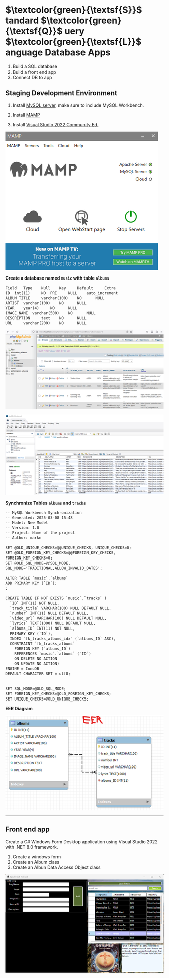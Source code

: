# $\textcolor{green}{\textsf{S}}$ tandard $\textcolor{green}{\textsf{Q}}$ uery $\textcolor{green}{\textsf{L}}$ anguage Database Apps

1.  Build a SQL database
2.  Build a front end app
3.  Connect DB to app

## Staging Development Environment
1. Install [MySQL server](https://www.bing.com/ck/a?!&&p=502f111fccd428efc50a4a33a6dd0cbe490c2e7f4b80ea67cf789df21b6e460eJmltdHM9MTc0MTMwNTYwMA&ptn=3&ver=2&hsh=4&fclid=049b1723-791c-604f-01c5-02b4784261c3&psq=mysql+download+for+windows+11&u=a1aHR0cHM6Ly9kZXYubXlzcWwuY29tL2Rvd25sb2Fkcy8&ntb=1), make sure to include MySQL Workbench.
2. Install [MAMP](https://www.bing.com/ck/a?!&&p=2d1e0510670580990cb5e56ab2921436f535ea33cb9e6cb20ddc0123556e040aJmltdHM9MTc0MTMwNTYwMA&ptn=3&ver=2&hsh=4&fclid=049b1723-791c-604f-01c5-02b4784261c3&psq=mamp+download&u=a1aHR0cHM6Ly93d3cubWFtcC5pbmZvL2VuL2Rvd25sb2Fkcy8&ntb=1)

3. Install [Visual Studio 2022 Community Ed.](https://visualstudio.microsoft.com/vs/community/)


![MampWeb](media/MAMPServers.png)

**Create a database named `music` with table `albums`**

```mysql
Field 	Type 	Null 	Key 	Default 	Extra 	
ID 	int(11) 	NO 	PRI 	NULL 	auto_increment
ALBUM_TITLE 	varchar(100) 	NO 		NULL 	
ARTIST 	varchar(100) 	NO 		NULL 	
YEAR 	year(4) 	NO 		NULL 	
IMAGE_NAME 	varchar(500) 	NO 		NULL 	
DESCRIPTION 	text 	NO 		NULL 	
URL 	varchar(200) 	NO 		NULL 	

```
![DBAdmin](media/DB_myAdmin.png)

![Workbench](media/Workbench.png)

**Synchronize Tables `albums` and `tracks`**
```mysql
-- MySQL Workbench Synchronization
-- Generated: 2025-03-08 15:48
-- Model: New Model
-- Version: 1.0
-- Project: Name of the project
-- Author: markn

SET @OLD_UNIQUE_CHECKS=@@UNIQUE_CHECKS, UNIQUE_CHECKS=0;
SET @OLD_FOREIGN_KEY_CHECKS=@@FOREIGN_KEY_CHECKS, FOREIGN_KEY_CHECKS=0;
SET @OLD_SQL_MODE=@@SQL_MODE, SQL_MODE='TRADITIONAL,ALLOW_INVALID_DATES';

ALTER TABLE `music`.`albums` 
ADD PRIMARY KEY (`ID`);
;

CREATE TABLE IF NOT EXISTS `music`.`tracks` (
  `ID` INT(11) NOT NULL,
  `track_title` VARCHAR(100) NULL DEFAULT NULL,
  `number` INT(11) NULL DEFAULT NULL,
  `video_url` VARCHAR(100) NULL DEFAULT NULL,
  `lyrics` TEXT(1000) NULL DEFAULT NULL,
  `albums_ID` INT(11) NOT NULL,
  PRIMARY KEY (`ID`),
  INDEX `fk_tracks_albums_idx` (`albums_ID` ASC),
  CONSTRAINT `fk_tracks_albums`
    FOREIGN KEY (`albums_ID`)
    REFERENCES `music`.`albums` (`ID`)
    ON DELETE NO ACTION
    ON UPDATE NO ACTION)
ENGINE = InnoDB
DEFAULT CHARACTER SET = utf8;


SET SQL_MODE=@OLD_SQL_MODE;
SET FOREIGN_KEY_CHECKS=@OLD_FOREIGN_KEY_CHECKS;
SET UNIQUE_CHECKS=@OLD_UNIQUE_CHECKS;
```

**EER Diagram**

![EERDiagram](media/EERDiagram.png)

---


## Front end app

Create a C# Windows Form Desktop application using Visual Studio 2022 with .NET 8.0 framework.
1. Create a windows form
2. Create an Album class
3. Create an Albun Data Access Object class

![FrontendApp](media/FrontendApp.png)
